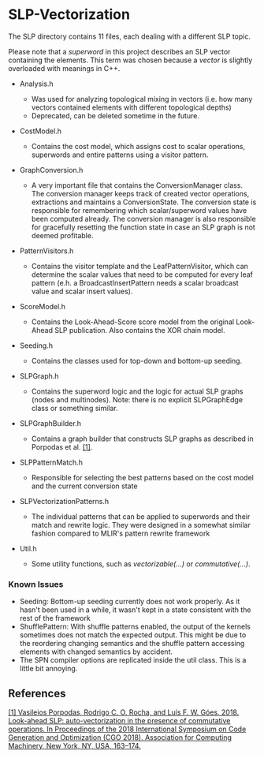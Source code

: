 # SLP-Vectorization #

The SLP directory contains 11 files, each dealing with a different SLP topic.

Please note that a _superword_ in this project describes an SLP vector containing the elements. This term was chosen because a _vector_ is slightly overloaded with meanings in C++. 

* Analysis.h
  * Was used for analyzing topological mixing in vectors (i.e. how many vectors contained elements with different topological depths)
  * Deprecated, can be deleted sometime in the future.

* CostModel.h
  * Contains the cost model, which assigns cost to scalar operations, superwords and entire patterns using a visitor pattern.

* GraphConversion.h
  * A very important file that contains the ConversionManager class. The conversion manager keeps track of created vector operations, extractions and maintains a ConversionState. The conversion state is responsible for remembering which scalar/superword values have been computed already. The conversion manager is also responsible for gracefully resetting the function state in case an SLP graph is not deemed profitable. 

* PatternVisitors.h
  * Contains the visitor template and the LeafPatternVisitor, which can determine the scalar values that need to be computed for every leaf pattern (e.h. a BroadcastInsertPattern needs a scalar broadcast value and scalar insert values).

* ScoreModel.h
  * Contains the Look-Ahead-Score score model from the original Look-Ahead SLP publication. Also contains the XOR chain model.

* Seeding.h
  * Contains the classes used for top-down and bottom-up seeding.

* SLPGraph.h
  * Contains the superword logic and the logic for actual SLP graphs (nodes and multinodes). Note: there is no explicit SLPGraphEdge class or something similar.

* SLPGraphBuilder.h
  * Contains a graph builder that constructs SLP graphs as described in Porpodas et al. [[1]](https://dl.acm.org/doi/10.1145/3168807).

* SLPPatternMatch.h
  * Responsible for selecting the best patterns based on the cost model and the current conversion state

* SLPVectorizationPatterns.h
  * The individual patterns that can be applied to superwords and their match and rewrite logic. They were designed in a somewhat similar fashion compared to MLIR's pattern rewrite framework

* Util.h
  * Some utility functions, such as _vectorizable(...)_ or _commutative(...)_.

### Known Issues ###
* Seeding: Bottom-up seeding currently does not work properly. As it hasn't been used in a while, it wasn't kept in a state consistent with the rest of the framework
* ShufflePattern: With shuffle patterns enabled, the output of the kernels sometimes does not match the expected output. This might be due to the reordering changing semantics and the shuffle pattern accessing elements with changed semantics by accident.
* The SPN compiler options are replicated inside the util class. This is a little bit annoying.

References
-----
[[1] Vasileios Porpodas, Rodrigo C. O. Rocha, and Luís F. W. Góes. 2018. Look-ahead SLP: auto-vectorization in the presence of commutative operations. In Proceedings of the 2018 International Symposium on Code Generation and Optimization (CGO 2018). Association for Computing Machinery, New York, NY, USA, 163–174.](https://dl.acm.org/doi/10.1145/3168807)